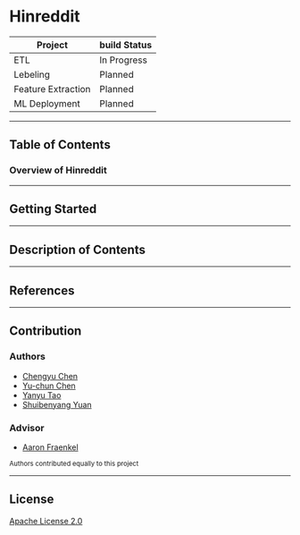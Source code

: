 # Hinreddit

Project|build Status
---|---
ETL | In Progress
Lebeling | Planned
Feature Extraction| Planned
ML Deployment | Planned

----

## Table of Contents

### Overview of Hinreddit

----

## Getting Started

----

## Description of Contents

----

## References

----

## Contribution

### Authors

- [Chengyu Chen](https://github.com/anniechen0127)
- [Yu-chun Chen](https://github.com/yuc330)
- [Yanyu Tao](https://github.com/lilytaoyy)
- [Shuibenyang Yuan](https://github.com/shy166)

### Advisor

- [Aaron Fraenkel](https://afraenkel.github.io/)

<sup>Authors contributed equally to this project</sup>

----

## License

[Apache License 2.0](LICENSE)